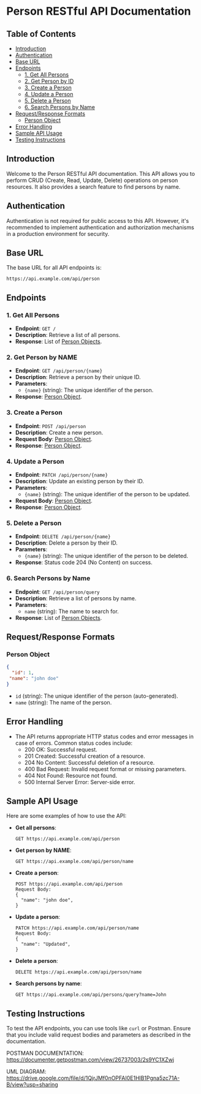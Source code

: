 # Person RESTful API Documentation

## Table of Contents

- [Introduction](#introduction)
- [Authentication](#authentication)
- [Base URL](#base-url)
- [Endpoints](#endpoints)
  - [1. Get All Persons](#1-get-all-persons)
  - [2. Get Person by ID](#2-get-person-by-id)
  - [3. Create a Person](#3-create-a-person)
  - [4. Update a Person](#4-update-a-person)
  - [5. Delete a Person](#5-delete-a-person)
  - [6. Search Persons by Name](#6-search-persons-by-name)
- [Request/Response Formats](#requestresponse-formats)
  - [Person Object](#person-object)
- [Error Handling](#error-handling)
- [Sample API Usage](#sample-api-usage)
- [Testing Instructions](#testing-instructions)

## Introduction

Welcome to the Person RESTful API documentation. This API allows you to perform CRUD (Create, Read, Update, Delete) operations on person resources. It also provides a search feature to find persons by name.

## Authentication

Authentication is not required for public access to this API. However, it's recommended to implement authentication and authorization mechanisms in a production environment for security.

## Base URL

The base URL for all API endpoints is:

```
https://api.example.com/api/person
```

## Endpoints

### 1. Get All Persons

- **Endpoint**: `GET /`
- **Description**: Retrieve a list of all persons.
- **Response**: List of [Person Objects](#person-object).

### 2. Get Person by NAME

- **Endpoint**: `GET /api/person/{name}`
- **Description**: Retrieve a person by their unique ID.
- **Parameters**:
  - `{name}` (string): The unique identifier of the person.
- **Response**: [Person Object](#person-object).

### 3. Create a Person

- **Endpoint**: `POST /api/person`
- **Description**: Create a new person.
- **Request Body**: [Person Object](#person-object).
- **Response**: [Person Object](#person-object).

### 4. Update a Person

- **Endpoint**: `PATCH /api/person/{name}`
- **Description**: Update an existing person by their ID.
- **Parameters**:
  - `{name}` (string): The unique identifier of the person to be updated.
- **Request Body**: [Person Object](#person-object).
- **Response**: [Person Object](#person-object).

### 5. Delete a Person

- **Endpoint**: `DELETE /api/person/{name}`
- **Description**: Delete a person by their ID.
- **Parameters**:
  - `{name}` (string): The unique identifier of the person to be deleted.
- **Response**: Status code 204 (No Content) on success.

### 6. Search Persons by Name

- **Endpoint**: `GET /api/person/query`
- **Description**: Retrieve a list of persons by name.
- **Parameters**:
  - `name` (string): The name to search for.
- **Response**: List of [Person Objects](#person-object).

## Request/Response Formats

### Person Object

```json
{
  "id": 1,
 "name": "john doe"
}
```

- `id` (string): The unique identifier of the person (auto-generated).
- `name` (string): The name of the person.

## Error Handling

- The API returns appropriate HTTP status codes and error messages in case of errors. Common status codes include:
  - 200 OK: Successful request.
  - 201 Created: Successful creation of a resource.
  - 204 No Content: Successful deletion of a resource.
  - 400 Bad Request: Invalid request format or missing parameters.
  - 404 Not Found: Resource not found.
  - 500 Internal Server Error: Server-side error.

## Sample API Usage

Here are some examples of how to use the API:

- **Get all persons**:
  ```
  GET https://api.example.com/api/person
  ```

- **Get person by NAME**:
  ```
  GET https://api.example.com/api/person/name
  ```

- **Create a person**:
  ```
  POST https://api.example.com/api/person
  Request Body:
  {
    "name": "john doe",
  }
  ```

- **Update a person**:
  ```
  PATCH https://api.example.com/api/person/name
  Request Body:
  {
    "name": "Updated",
  }
  ```

- **Delete a person**:
  ```
  DELETE https://api.example.com/api/person/name
  ```

- **Search persons by name**:
  ```
  GET https://api.example.com/api/persons/query?name=John
  ```

## Testing Instructions

To test the API endpoints, you can use tools like `curl` or Postman. Ensure that you include valid request bodies and parameters as described in the documentation.

POSTMAN DOCUMENTATION: https://documenter.getpostman.com/view/26737003/2s9YC1XZwj

UML DIAGRAM: https://drive.google.com/file/d/1QjrJMf0nOPFAI0E1HlB1Pgna5zc71A-B/view?usp=sharing
